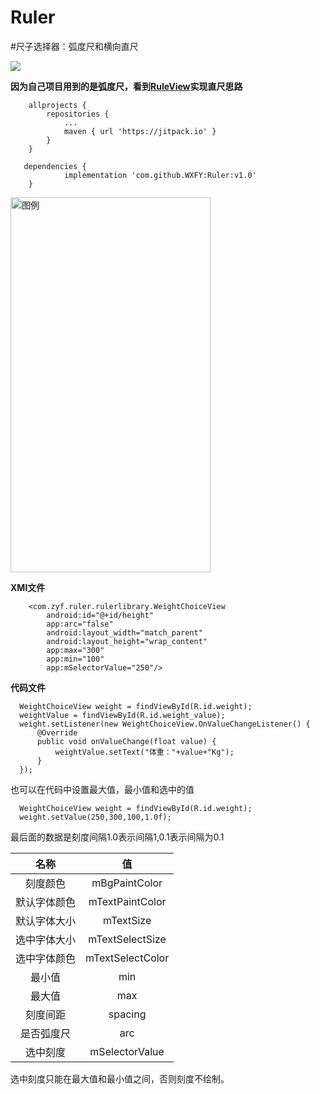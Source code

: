 # Ruler
#尺子选择器：弧度尺和横向直尺


[![](https://jitpack.io/v/WXFY/Ruler.svg)](https://jitpack.io/#WXFY/Ruler)

**因为自己项目用到的是弧度尺，看到[RuleView](https://github.com/panacena/RuleView)实现直尺思路**

```
    allprojects {
		repositories {
			...
			maven { url 'https://jitpack.io' }
		}
	}
```

```
   dependencies {
	        implementation 'com.github.WXFY:Ruler:v1.0'
	}
```

<img src="https://s27.aconvert.com/convert/p3r68-cdx67/rsqfc-3t7jy.gif" width="320" height="600" alt="图例"/>



**XMl文件**
```
    <com.zyf.ruler.rulerlibrary.WeightChoiceView
        android:id="@+id/height"
        app:arc="false"
        android:layout_width="match_parent"
        android:layout_height="wrap_content"
        app:max="300"
        app:min="100"
        app:mSelectorValue="250"/>
```

**代码文件**
```
  WeightChoiceView weight = findViewById(R.id.weight);
  weightValue = findViewById(R.id.weight_value);
  weight.setListener(new WeightChoiceView.OnValueChangeListener() {
      @Override
      public void onValueChange(float value) {
          weightValue.setText("体重："+value+"Kg");
      }
  });
```

也可以在代码中设置最大值，最小值和选中的值

```
  WeightChoiceView weight = findViewById(R.id.weight);
  weight.setValue(250,300,100,1.0f);
```

最后面的数据是刻度间隔1.0表示间隔1,0.1表示间隔为0.1 


| 名称        | 值   | 
| :--------:   | :-----:  | 
| 刻度颜色 | mBgPaintColor | 
| 默认字体颜色 | mTextPaintColor | 
| 默认字体大小 | mTextSize | 
| 选中字体大小 | mTextSelectSize | 
| 选中字体颜色 | mTextSelectColor | 
| 最小值 | min | 
| 最大值 | max | 
| 刻度间距 | spacing | 
| 是否弧度尺 | arc |  
| 选中刻度 | mSelectorValue |  

选中刻度只能在最大值和最小值之间，否则刻度不绘制。

